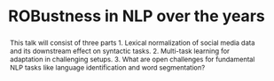 ---
title: "ROBustness in NLP over the years"
abstract: This talk will consist of three parts 1. Lexical normalization of social media data and its downstream effect on syntactic tasks. 2. Multi-task learning for adaptation in challenging setups. 3. What are open challenges for fundamental NLP tasks like language identification and word segmentation?
speaker: Rob van der Goot<br/>
    Assistant Professor at the IT University of Copenhagen
bio: Rob van der Goot's main interest is in low-resource setups in natural language processing, which could be in a variety of dimensions, including language(-variety), domain, or task. He did his PhD on the use of normalization for syntactic parsing of social media data, one specific case of a challenging transfer setup. Afterwards, he focused on using multi-task learning in challenging settings. Most recently, Rob focuses on more low-level tasks (language identification, tokenization) in challenging settings (cross-lingual, cross-domain, for low-resource languages/scripts).
website: https://robvanderg.github.io/
time: January 24, 2024; 14:00–15:00
location: Akademiestr. 7, room 218A (meeting room)
roomfinder: https://mainlp.github.io/contact/
img: assets/img/rob.jpg
imgalt: Portrait of Rob van der Goot
imgside: left
anchor: 2024-01-24-rob-van-der-goot
---
